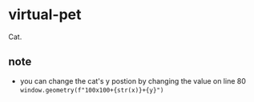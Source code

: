 # virtual-pet
Cat.

## note
- you can change the cat's y postion by changing the value on line 80 `window.geometry(f"100x100+{str(x)}+{y}")`

